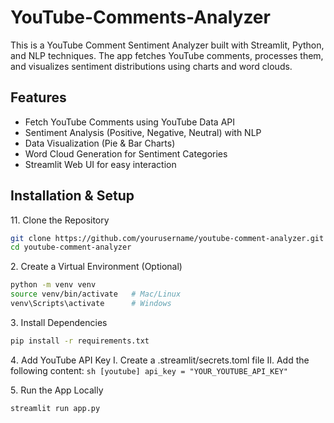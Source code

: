 # YouTube-Comments-Analyzer

This is a YouTube Comment Sentiment Analyzer built with Streamlit, Python, and NLP techniques. The app fetches YouTube comments, processes them, and visualizes sentiment distributions using charts and word clouds.

## Features
<ul>
    <li>Fetch YouTube Comments using YouTube Data API</li>
    <li>Sentiment Analysis (Positive, Negative, Neutral) with NLP</li>
    <li>Data Visualization (Pie & Bar Charts)</li>
    <li>Word Cloud Generation for Sentiment Categories</li>
    <li>Streamlit Web UI for easy interaction</li>
</ul>


## Installation & Setup
1️1. Clone the Repository
```sh
git clone https://github.com/yourusername/youtube-comment-analyzer.git
cd youtube-comment-analyzer
```

2️. Create a Virtual Environment (Optional)
```sh
python -m venv venv
source venv/bin/activate   # Mac/Linux
venv\Scripts\activate      # Windows
```

3️. Install Dependencies
```sh
pip install -r requirements.txt
```

4️. Add YouTube API Key
I. Create a .streamlit/secrets.toml file
II. Add the following content:
    ```sh
    [youtube]
    api_key = "YOUR_YOUTUBE_API_KEY"
    ```

5️. Run the App Locally
```sh
streamlit run app.py
```
